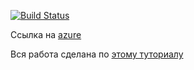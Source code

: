 [![Build Status](https://travis-ci.org/stalker-fc/GridCloud2k17.svg?branch=master)](https://travis-ci.org/stalker-fc/GridCloud2k17?branch=master)

Ссылка на [ azure ](http://grid-cloud-flask.azurewebsites.net)

Вся работа сделана по [ этому туториалу ](http://timmyreilly.azurewebsites.net/starter-site-for-flask-on-azure-web-apps/)


